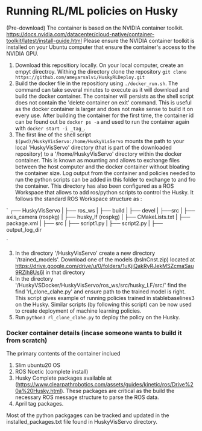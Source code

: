 # Running RL/ML policies on Husky

(Pre-download) The container is based on the NVIDIA container toolkit. https://docs.nvidia.com/datacenter/cloud-native/container-toolkit/latest/install-guide.html
Please ensure the NVIDIA container toolkit is installed on your Ubuntu computer that ensure the container's access to the NVIDIA GPU. 

1. Download this repositiory locally.
On your local computer, create an empyt directroy. Withing the directory clone the repository `git clone https://github.com/ameyarsalvi/HuskyRLDeploy.git`
3.  Build the docker file in the repositiory using `./docker_run.sh`. The command can take several minutes to execute as it will download and build the docker container. The container will persists as the shell script does not contain the 'delete container on exit' command. This is useful as the docker container is larger and does not make sense to build it on every use. After building the container for the first time, the container id can be found out be `docker ps -a` and used to run the container again with `docker start -i _tag_`.
4. The first line of the shell script `$(pwd)/HuskyVisServo:/home/HuskyVisServo` mounts the path to your local 'HuskyVisServo' directory (that is part of the downloaded repository) to a '/home/HuskyVisServo' directory within the docker container. This is known as mounting and allows to exchange files between the host computer and the docker container without bloating the container size. Log output from the container and policies needed to run the python scripts can be added in this folder to exchange to and fro the container. This directory has also been configured as a ROS Workspace that allows to add ros/python scripts to control the Husky. It follows the standard ROS Workspace structure as :

`
┌── HuskyVisServo
|    ├── ros_ws
|    ├── build
|    ├── devel
|    ├──src
|        ├── axis_camera (rospkg)
|        ├── husky_lf (rospkg)
|            ├── CMakeLists.txt
|            ├── package.xml
|            ├── src
|                ├── script1.py
|                ├── script2.py
|    ├── output_log_dir

`

3. In the directory '/HuskyVisServo' create a new directory '/trained_models'. Download one of the models (bslnCnst.zip) located at https://drive.google.com/drive/u/0/folders/1uKjiQakRyRJekMSZcmaSau9RZih8Us6l in that directory
4. In the directory '/HuskyVSDocker/HuskyVisServo/ros_ws/src/husky_LF/src/' find the find 'rl_clone_clahe.py' and ensure path to the trained model is right. This script gives example of running policies trained in stablebaselines3 on the Husky. Similar scripts (by following this script) can be now used to create deployment of machine learning policies.
5. Run `python3 rl_clone_clahe.py` to deploy the policy on the Husky.


### Docker container details (incase someone wants to build it from scratch)
The primary contents of the container inclued
1. Slim ubuntu20 OS
2. ROS Noetic (complete install)
3. Husky Complete packages available at (https://www.clearpathrobotics.com/assets/guides/kinetic/ros/Drive%20a%20Husky.html). These packages are critical as the build the necessary ROS message structure to parse the ROS data.
4. April tag packages.

Most of the python packgages can be tracked and updated in the installed_packages.txt file found in HuskyVisServo directory.









